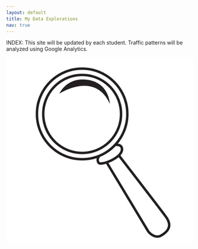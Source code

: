 ```yaml
---
layout: default
title: My Data Explorations
nav: true
---
```


INDEX: This site will be updated by each student. Traffic patterns
will be analyzed using Google Analytics.

![glass](./assets/images/magnifying-glass-logo.jpeg)
